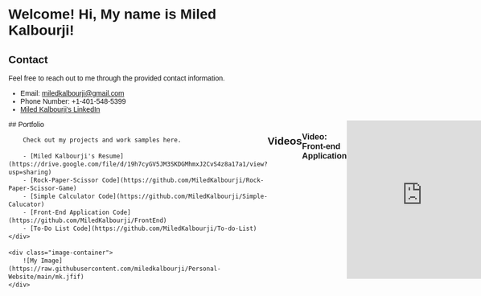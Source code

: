 <!DOCTYPE html>
<html lang="en">
<head>
    <meta charset="UTF-8">
    <meta name="viewport" content="width=device-width, initial-scale=1.0">
    <title>Personal Website</title>
    <style>
        /* Basic styles for layout */
        body {
            font-family: Arial, sans-serif;
            margin: 0;
            padding: 20px;
        }
        .container {
            display: flex;
            justify-content: space-between;
            align-items: flex-start;
        }
        .portfolio {
            flex: 1; /* Takes remaining space */
        }
        .image-container {
            flex: 0 0 auto; /* Fixed size */
            margin-left: 20px; /* Space between portfolio and image */
        }
        img {
            max-width: 200px; /* Adjust as needed */
            height: auto; /* Maintain aspect ratio */
        }
    </style>
</head>
<body>

# Welcome! Hi, My name is Miled Kalbourji!

## Contact

Feel free to reach out to me through the provided contact information.

- Email: [miledkalbourji@gmail.com](mailto:miledkalbourji@gmail.com)
- Phone Number: +1-401-548-5399
- [Miled Kalbourji's LinkedIn](https://www.linkedin.com/in/miled-kalbourji-25893b1a1/)

<div class="container">
    <div class="portfolio">
        ## Portfolio

        Check out my projects and work samples here.

        - [Miled Kalbourji's Resume](https://drive.google.com/file/d/19h7cyGV5JM3SKDGMhmxJ2CvS4z8a17a1/view?usp=sharing)
        - [Rock-Paper-Scissor Code](https://github.com/MiledKalbourji/Rock-Paper-Scissor-Game)
        - [Simple Calculator Code](https://github.com/MiledKalbourji/Simple-Calucator)
        - [Front-End Application Code](https://github.com/MiledKalbourji/FrontEnd)
        - [To-Do List Code](https://github.com/MiledKalbourji/To-do-List)
    </div>

    <div class="image-container">
        ![My Image](https://raw.githubusercontent.com/miledkalbourji/Personal-Website/main/mk.jfif)
    </div>
</div>

## Videos

### Video: Front-end Application

<iframe width="560" height="315" src="https://www.youtube.com/embed/xuoP8HfaK_o?si=HUx14ZV6Wk0eAm64" title="YouTube video player" frameborder="0" allow="accelerometer; autoplay; clipboard-write; encrypted-media; gyroscope; picture-in-picture; web-share" allowfullscreen></iframe>

### Video: To-do List Application

<iframe width="560" height="315" src="https://www.youtube.com/embed/gDXWTjtLgsk?si=2lkEDI3avjfurkM3" title="YouTube video player" frameborder="0" allow="accelerometer; autoplay; clipboard-write; encrypted-media; gyroscope; picture-in-picture; web-share" allowfullscreen></iframe>

## About Me

One sentence that would describe me is that I am a family man, and I love riding my bike!

## Footer
<footer>
    <p>Connect with me:</p>
    <a href="https://www.linkedin.com/in/miled-kalbourji-25893b1a1/" target="_blank">
        <img src="https://upload.wikimedia.org/wikipedia/commons/0/01/LinkedIn_Logo.svg" alt="LinkedIn" style="width:60px;height:60px;">
    </a>
    <a href="https://github.com/MiledKalbourji" target="_blank">
        <img src="https://upload.wikimedia.org/wikipedia/commons/9/91/Octicons-mark-github.svg" alt="GitHub" style="width:60px;height:60px;">
    </a>
    <a href="https://www.youtube.com/@MiledKalbourji" target="_blank">
        <img src="https://upload.wikimedia.org/wikipedia/commons/4/42/YouTube_icon_%282013-2017%29.png" alt="YouTube" style="width:60px;height:60px;">
    </a>
</footer>

</body>
</html>
